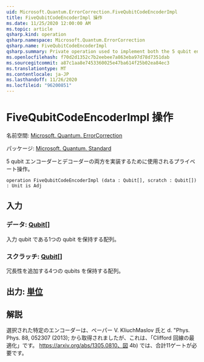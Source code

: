 ```yaml
---
uid: Microsoft.Quantum.ErrorCorrection.FiveQubitCodeEncoderImpl
title: FiveQubitCodeEncoderImpl 操作
ms.date: 11/25/2020 12:00:00 AM
ms.topic: article
qsharp.kind: operation
qsharp.namespace: Microsoft.Quantum.ErrorCorrection
qsharp.name: FiveQubitCodeEncoderImpl
qsharp.summary: Private operation used to implement both the 5 qubit encoder and decoder.
ms.openlocfilehash: f70d2d1352c7b2eebee7a863eba97d78d7351dab
ms.sourcegitcommit: a87c1aa8e7453360025e47ba614f25b02ea84ec3
ms.translationtype: MT
ms.contentlocale: ja-JP
ms.lasthandoff: 11/26/2020
ms.locfileid: "96200851"
---
```

# <a name="fivequbitcodeencoderimpl-operation"></a>FiveQubitCodeEncoderImpl 操作

名前空間: [Microsoft. Quantum. ErrorCorrection](xref:Microsoft.Quantum.ErrorCorrection)

パッケージ: [Microsoft. Quantum. Standard](https://nuget.org/packages/Microsoft.Quantum.Standard)


5 qubit エンコーダーとデコーダーの両方を実装するために使用されるプライベート操作。

```qsharp
operation FiveQubitCodeEncoderImpl (data : Qubit[], scratch : Qubit[]) : Unit is Adj
```


## <a name="input"></a>入力

### <a name="data--qubit"></a>データ: [Qubit](xref:microsoft.quantum.lang-ref.qubit)[]

入力 qubit である1つの qubit を保持する配列。


### <a name="scratch--qubit"></a>スクラッチ: [Qubit](xref:microsoft.quantum.lang-ref.qubit)[]

冗長性を追加する4つの qubits を保持する配列。



## <a name="output--unit"></a>出力: [単位](xref:microsoft.quantum.lang-ref.unit)



## <a name="remarks"></a>解説

選択された特定のエンコーダーは、ペーパー V. KliuchMaslov 氏と d. "Phys. Phys. 88, 052307 (2013); から取得されましたが、これは、「Clifford 回線の最適化」です。 https://arxiv.org/abs/1305.0810、図 4b) では、合計11ゲートが必要です。